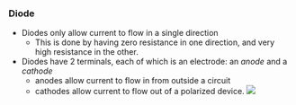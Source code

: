 
### Diode
- Diodes only allow current to flow in a single direction
	- This is done by having zero resistance in one direction, and very high resistance in the other.
- Diodes have 2 terminals, each of which is an electrode: an *anode* and a *cathode*
	- anodes allow current to flow in from outside a circuit
	- cathodes allow current to flow out of a polarized device.
![](/assets/images/2021-03-22-22-26-11.png)
